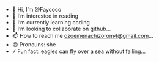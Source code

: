 - 👋 Hi, I’m @Faycoco
- 👀 I’m interested in reading
- 🌱 I’m currently learning coding
- 💞️ I’m looking to collaborate on github...
- 📫 How to reach me ozoemenachizorom4@gmail.com...
- 😄 Pronouns: she
- ⚡ Fun fact: eagles can fly over a sea without falling...

<!---
Faycoco/Faycoco is a ✨ special ✨ repository because its `README.md` (this file) appears on your GitHub profile.
You can click the Preview link to take a look at your changes.
--->
